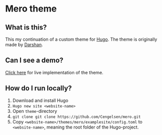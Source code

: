 # Mero theme

## What is this?

This my continuation of a custom theme for [Hugo](https://gohugo.io/). The theme is originally made by [Darshan](https://www.darshanbaral.com/).

## Can I see a demo?

[Click here](https://cengelsen.no) for live implementation of the theme.

## How do I run locally?

1. Download and install Hugo
2. ```Hugo new site <website-name>```
3. Open ```theme```-directory
4. ```git clone git clone https://github.com/Cengelsen/mero.git```
5. Copy ```<website-name>/themes/mero/examplesite/config.toml``` to ```<website-name>```, meaning the root folder of the Hugo-project.